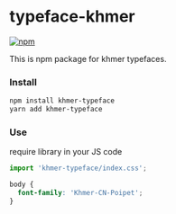 # typeface-khmer
[![npm][npm]][npm-url]

This is npm package for khmer typefaces.

### Install

```bash
npm install khmer-typeface
yarn add khmer-typeface
```

### Use

require library in your JS code

```javascript
import 'khmer-typeface/index.css';
```

```css
body {
  font-family: 'Khmer-CN-Poipet';
}
```

[npm]: https://img.shields.io/npm/v/khmer-typeface?style=flat-square
[npm-url]: https://www.npmjs.com/package/khmer-typeface
